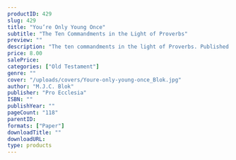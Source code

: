 ```yaml
---
productID: 429
slug: 429
title: "You’re Only Young Once"
subtitle: "The Ten Commandments in the Light of Proverbs"
preview: ""
description: "The ten commandments in the light of Proverbs. Published by Pro Ecclesia Publishers."
price: 8.00
salePrice: 
categories: ["Old Testament"]
genre: ""
cover: "/uploads/covers/Youre-only-young-once_Blok.jpg"
author: "M.J.C. Blok"
publisher: "Pro Ecclesia"
ISBN: ""
publishYear: ""
pageCount: "118"
parentID: 
formats: ["Paper"]
downloadTitle: ""
downloadURL: 
type: products
---
```

